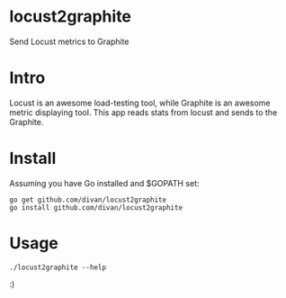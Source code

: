 locust2graphite
===============

Send Locust metrics to Graphite

Intro
====

Locust is an awesome load-testing tool, while Graphite is an awesome metric displaying tool.
This app reads stats from locust and sends to the Graphite.

Install
=====

Assuming you have Go installed and $GOPATH set:

    go get github.com/divan/locust2graphite
    go install github.com/divan/locust2graphite

Usage
=====

    ./locust2graphite --help

:)
